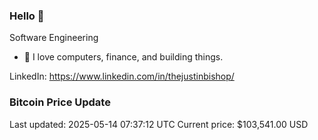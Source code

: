 ### Hello 🤙  

Software Engineering

- 🔭 I love computers, finance, and building things.
  
LinkedIn: https://www.linkedin.com/in/thejustinbishop/  









































































### Bitcoin Price Update
Last updated: 2025-05-14 07:37:12 UTC
Current price: $103,541.00 USD
